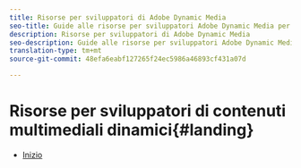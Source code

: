 ```yaml
---
title: Risorse per sviluppatori di Adobe Dynamic Media
seo-title: Guide alle risorse per sviluppatori Adobe Dynamic Media per visualizzatori, gestione delle immagini, rendering delle immagini e produzione di immagini
description: Risorse per sviluppatori di Adobe Dynamic Media
seo-description: Guide alle risorse per sviluppatori Adobe Dynamic Media per visualizzatori, gestione delle immagini, rendering delle immagini e produzione di immagini
translation-type: tm+mt
source-git-commit: 48efa6eabf127265f24ec5986a46893cf431a07d

---
```



# Risorse per sviluppatori di contenuti multimediali dinamici{#landing}

+ [Inizio](/help/landing/home.md)

<!--This TOC may not be necessary. Not sure, so leaving it in.
+ [Viewers Reference Guide](/help/aem-viewers-ref/home.md)
+ [IS/IR API](/help/aem-is-ir-api/home.md)
+ [IPS API](/help/aem-ips-api/c-overview.md)
+ [Image Authoring](/help/aem-ia/aem-ia-home.md)
+ Vignette Automation Module for Python{#vignette}
  + [Vignette Automation Module for Python](/help/vignette-automation-module-for-python/c-vampyhome.md)
+ [Dynamic Media Classic Release Notes](/help/s7-release-notes/home.md)
-->
